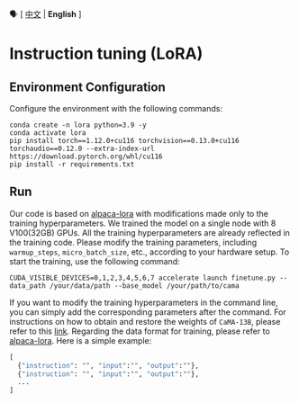 :speaking_head: \[ [中文](./README.md) | **English** \]

# Instruction tuning (LoRA)
## Environment Configuration
Configure the environment with the following commands:
```shell
conda create -n lora python=3.9 -y
conda activate lora
pip install torch==1.12.0+cu116 torchvision==0.13.0+cu116 torchaudio==0.12.0 --extra-index-url https://download.pytorch.org/whl/cu116
pip install -r requirements.txt
```
## Run
Our code is based on [alpaca-lora](https://github.com/tloen/alpaca-lora) with modifications made only to the training hyperparameters. We trained the model on a single node with 8 V100(32GB) GPUs. All the training hyperparameters are already reflected in the training code. Please modify the training parameters, including `warmup_steps`, `micro_batch_size`, etc., according to your hardware setup. To start the training, use the following command:
```shell
CUDA_VISIBLE_DEVICES=0,1,2,3,4,5,6,7 accelerate launch finetune.py --data_path /your/data/path --base_model /your/path/to/cama
```
If you want to modify the training hyperparameters in the command line, you can simply add the corresponding parameters after the command.
For instructions on how to obtain and restore the weights of `CaMA-13B`, please refer to this [link]([../README_EN.md](https://github.com/zjunlp/CaMA/blob/main/README_EN.md#22-pretraining-model-weight-acquisition-and-restoration)). Regarding the data format for training, please refer to [alpaca-lora](https://github.com/tloen/alpaca-lora/blob/main/alpaca_data.json). Here is a simple example:
```python
[
  {"instruction": "", "input":"", "output":""},
  {"instruction": "", "input":"", "output":""},
  ...
]
```

